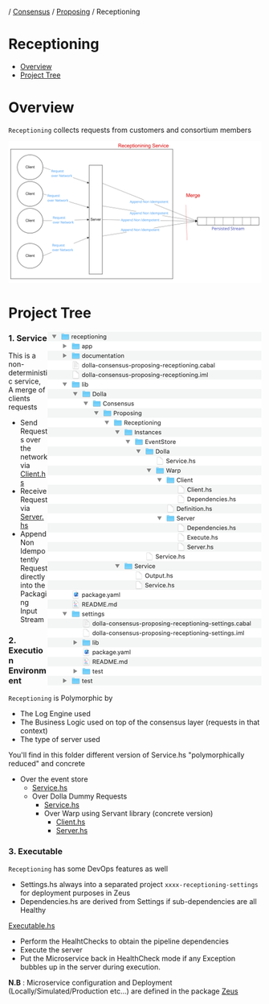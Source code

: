 / [Consensus](https://github.com/dolla-consortium/consensus) / [Proposing](https://github.com/dolla-consortium/consensus-proposing) / Receptioning
# Receptioning

- [Overview](#overview)
- [Project Tree](#project-tree)

# Overview

`Receptioning` collects requests from customers and consortium members

![overview](documentation/media/overview.png)

# Project Tree

<img align="right" src="documentation/media/package-tree.png"><div>
### 1. Service
This is a non-deterministic service, A merge of clients requests
- Send Requests over the network via [Client.hs](library/Dolla/Consensus/Proposing/Receptioning/Execution/Environment/EventStore/Dolla/Warp/Client/Client.hs)
- Receive Request via [Server.hs](library/Dolla/Consensus/Proposing/Receptioning/Execution/Environment/EventStore/Dolla/Warp/Server/Server.hs)
- Append Non Idempotently Request directly into the Packaging Input Stream

### 2. Execution Environment
`Receptioning` is Polymorphic by
- The Log Engine used
- The Business Logic used on top of the consensus layer (requests in that context)
- The type of server used

You'll find in this folder different version of Service.hs "polymorphically reduced" and concrete
- Over the event store
  - [Service.hs](library/Dolla/Consensus/Proposing/Receptioning/Execution/Environment/EventStore/Service.hs)
  - Over Dolla Dummy Requests
    - [Service.hs](library/Dolla/Consensus/Proposing/Receptioning/Execution/Environment/EventStore/Dolla/Service.hs)
    - Over Warp using Servant library (concrete version)
      - [Client.hs](library/Dolla/Consensus/Proposing/Receptioning/Execution/Environment/EventStore/Dolla/Warp/Client/Client.hs)
      - [Server.hs](library/Dolla/Consensus/Proposing/Receptioning/Execution/Environment/EventStore/Dolla/Warp/Server/Server.hs)

### 3. Executable

`Receptioning` has some DevOps features as well

- Settings.hs always into a separated project `xxxx-receptioning-settings` for deployment purposes in Zeus
- Dependencies.hs are derived from Settings if sub-dependencies are all Healthy

[Executable.hs](executables/Executables.hs)
- Perform the HealhtChecks to obtain the pipeline dependencies
- Execute the server
- Put the Microservice back in HealthCheck mode if any Exception bubbles up in the server during execution.

**N.B** : Microservice configuration and Deployment (Locally/Simulated/Production etc...) are defined in the package [Zeus](../zeus/)
</div